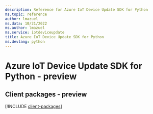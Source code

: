```yaml
---
description: Reference for Azure IoT Device Update SDK for Python
ms.topic: reference
author: lmazuel
ms.data: 10/21/2022
ms.author: lmazuel
ms.service: iotdeviceupdate
title: Azure IoT Device Update SDK for Python
ms.devlang: python
---
```

# Azure IoT Device Update SDK for Python - preview

## Client packages - preview
[!INCLUDE [client-packages](iot-device-update-client-index.md)]